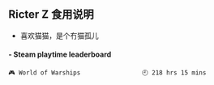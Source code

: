 ## Ricter Z 食用说明
- 喜欢猫猫，是个冇猫孤儿

<!-- steam-box start -->
#### - Steam playtime leaderboard
```text
🎮 World of Warships                 🕘 218 hrs 15 mins
```
<!-- Powered by https://github.com/YouEclipse/steam-box . -->
<!-- steam-box end -->
